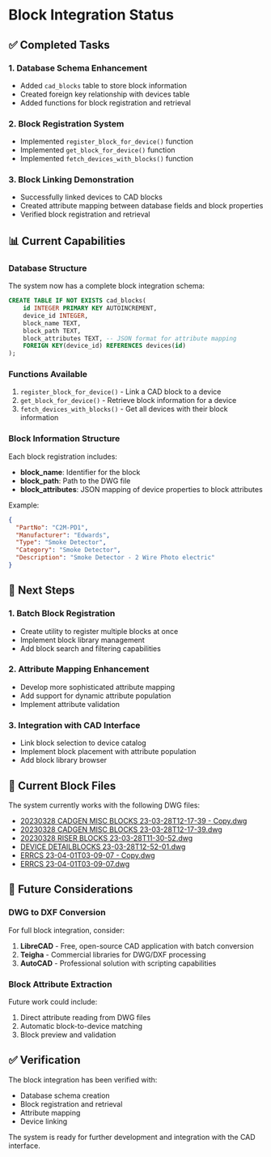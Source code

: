 # Block Integration Status

## ✅ Completed Tasks

### 1. Database Schema Enhancement
- Added `cad_blocks` table to store block information
- Created foreign key relationship with devices table
- Added functions for block registration and retrieval

### 2. Block Registration System
- Implemented `register_block_for_device()` function
- Implemented `get_block_for_device()` function
- Implemented `fetch_devices_with_blocks()` function

### 3. Block Linking Demonstration
- Successfully linked devices to CAD blocks
- Created attribute mapping between database fields and block properties
- Verified block registration and retrieval

## 📊 Current Capabilities

### Database Structure
The system now has a complete block integration schema:
```sql
CREATE TABLE IF NOT EXISTS cad_blocks(
    id INTEGER PRIMARY KEY AUTOINCREMENT,
    device_id INTEGER,
    block_name TEXT,
    block_path TEXT,
    block_attributes TEXT, -- JSON format for attribute mapping
    FOREIGN KEY(device_id) REFERENCES devices(id)
);
```

### Functions Available
1. `register_block_for_device()` - Link a CAD block to a device
2. `get_block_for_device()` - Retrieve block information for a device
3. `fetch_devices_with_blocks()` - Get all devices with their block information

### Block Information Structure
Each block registration includes:
- **block_name**: Identifier for the block
- **block_path**: Path to the DWG file
- **block_attributes**: JSON mapping of device properties to block attributes

Example:
```json
{
  "PartNo": "C2M-PD1",
  "Manufacturer": "Edwards",
  "Type": "Smoke Detector",
  "Category": "Smoke Detector",
  "Description": "Smoke Detector - 2 Wire Photo electric"
}
```

## 🚀 Next Steps

### 1. Batch Block Registration
- Create utility to register multiple blocks at once
- Implement block library management
- Add block search and filtering capabilities

### 2. Attribute Mapping Enhancement
- Develop more sophisticated attribute mapping
- Add support for dynamic attribute population
- Implement attribute validation

### 3. Integration with CAD Interface
- Link block selection to device catalog
- Implement block placement with attribute population
- Add block library browser

## 📁 Current Block Files
The system currently works with the following DWG files:
- [20230328 CADGEN MISC BLOCKS 23-03-28T12-17-39 - Copy.dwg](file://c:\Dev\Autofire\Blocks\20230328%20CADGEN%20MISC%20BLOCKS%2023-03-28T12-17-39%20-%20Copy.dwg)
- [20230328 CADGEN MISC BLOCKS 23-03-28T12-17-39.dwg](file://c:\Dev\Autofire\Blocks\20230328%20CADGEN%20MISC%20BLOCKS%2023-03-28T12-17-39.dwg)
- [20230328 RISER BLOCKS 23-03-28T11-30-52.dwg](file://c:\Dev\Autofire\Blocks\20230328%20RISER%20BLOCKS%2023-03-28T11-30-52.dwg)
- [DEVICE DETAILBLOCKS 23-03-28T12-52-01.dwg](file://c:\Dev\Autofire\Blocks\DEVICE%20DETAILBLOCKS%2023-03-28T12-52-01.dwg)
- [ERRCS 23-04-01T03-09-07 - Copy.dwg](file://c:\Dev\Autofire\Blocks\ERRCS%2023-04-01T03-09-07%20-%20Copy.dwg)
- [ERRCS 23-04-01T03-09-07.dwg](file://c:\Dev\Autofire\Blocks\ERRCS%2023-04-01T03-09-07.dwg)

## 🎯 Future Considerations

### DWG to DXF Conversion
For full block integration, consider:
1. **LibreCAD** - Free, open-source CAD application with batch conversion
2. **Teigha** - Commercial libraries for DWG/DXF processing
3. **AutoCAD** - Professional solution with scripting capabilities

### Block Attribute Extraction
Future work could include:
1. Direct attribute reading from DWG files
2. Automatic block-to-device matching
3. Block preview and validation

## ✅ Verification
The block integration has been verified with:
- Database schema creation
- Block registration and retrieval
- Attribute mapping
- Device linking

The system is ready for further development and integration with the CAD interface.